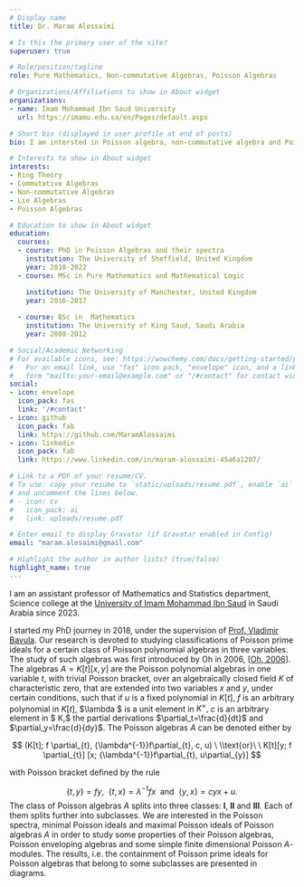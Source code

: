 ```yaml
---
# Display name
title: Dr. Maram Alossaimi

# Is this the primary user of the site?
superuser: true

# Role/position/tagline
role: Pure Mathematics, Non-commutative Algebras, Poisson Algebras

# Organizations/Affiliations to show in About widget
organizations:
- name: Imam Mohammad Ibn Saud University
  url: https://imamu.edu.sa/en/Pages/default.aspx

# Short bio (displayed in user profile at end of posts)
bio: I am intersted in Poisson algebra, non-commutative algebra and Poisson prime ideals.

# Interests to show in About widget
interests:
- Ring Theory
- Commutative Algebras
- Non-commutative Algebras
- Lie Algebras
- Poisson Algebras

# Education to show in About widget
education:
  courses:
  - course: PhD in Poisson Algebras and their spectra
    institution: The University of Sheffield, United Kingdom
    year: 2018-2022
  - course: MSc in Pure Mathematics and Mathematical Logic

    institution: The University of Manchester, United Kingdom
    year: 2016-2017
    
  - course: BSc in  Mathematics
    institution: The University of King Saud, Saudi Arabia
    year: 2008-2012

# Social/Academic Networking
# For available icons, see: https://wowchemy.com/docs/getting-started/page-builder/#icons
#   For an email link, use "fas" icon pack, "envelope" icon, and a link in the
#   form "mailto:your-email@example.com" or "/#contact" for contact widget.
social:
- icon: envelope
  icon_pack: fas
  link: '/#contact'
- icon: github
  icon_pack: fab
  link: https://github.com/MaramAlossaimi
- icon: linkedin
  icon_pack: fab
  link: https://www.linkedin.com/in/maram-alossaimi-45a6a1207/

# Link to a PDF of your resume/CV.
# To use: copy your resume to `static/uploads/resume.pdf`, enable `ai` icons in `params.toml`, 
# and uncomment the lines below.
# - icon: cv
#   icon_pack: ai
#   link: uploads/resume.pdf

# Enter email to display Gravatar (if Gravatar enabled in Config)
email: "maram.alosaimi@gmail.com"

# Highlight the author in author lists? (true/false)
highlight_name: true
---
```


I  am an assistant professor of Mathematics and Statistics department, Science  college at the  [University of Imam Mohammad Ibn Saud](https://imamu.edu.sa/en/Pages/default.aspx) in  Saudi Arabia since 2023.  


I started my PhD journey in 2018, under the supervision of [Prof. Vladimir Bavula](https://maths.dept.shef.ac.uk/maths/staff_info_1.html). Our research is devoted to studying
classifications of  Poisson prime ideals for 
a certain class of Poisson polynomial algebras in three variables. The study of such algebras was first introduced by Oh in 2006, [$[$Oh, 2006$]$](https://drive.google.com/file/d/19Zh_mbET4isNuD18_yLcDfK8jxk4iIEk/view?usp=sharing). The algebras ${A}=K[t][x,y]$ are the Poisson polynomial algebras in one variable $t$, with  trivial Poisson bracket, over an algebraically closed field $K$ of characteristic zero, that are extended into two variables $x$ and $y$, under certain conditions, such that if  $u$ is a fixed polynomial in $K[t]$, $f$ is an arbitrary polynomial in $K[t]$, $\lambda $ is a unit element in $K^\times,$ $c$ is an  arbitrary element in $ K,$ the partial derivations $\partial_t=\frac{d}{dt}$ and $\partial_y=\frac{d}{dy}$. The Poisson algebras ${A}$ can be denoted either by  

$$ (K[t]; f \partial_{t}, {\lambda^{-1}}f\partial_{t}, c, u) \ \\text{or}\ \ K[t][y; f \partial_{t}] [x;  {\lambda^{-1}}f\partial_{t}, u\partial_{y}] $$

with Poisson bracket defined by the rule

$$	  \lbrace t, y \rbrace=fy, \ \  \lbrace t, x \rbrace={\lambda^{-1}} f x \ \ \text{and}\  \  \lbrace y, x \rbrace=cyx+u.$$
The class of Poisson algebras ${A}$ splits  into three  classes:   **I**, **II** and  **III**. Each of them splits further into subclasses. We are interested in the Poisson spectra, minimal Poisson ideals and maximal Poisson ideals of Poisson algebras ${A}$  in order to study some properties of their Poisson algebras, Poisson enveloping algebras and some simple finite dimensional Poisson  $A$-modules. The results, i.e. the containment of Poisson prime ideals for  Poisson algebras that belong to some subclasses are presented in diagrams.





